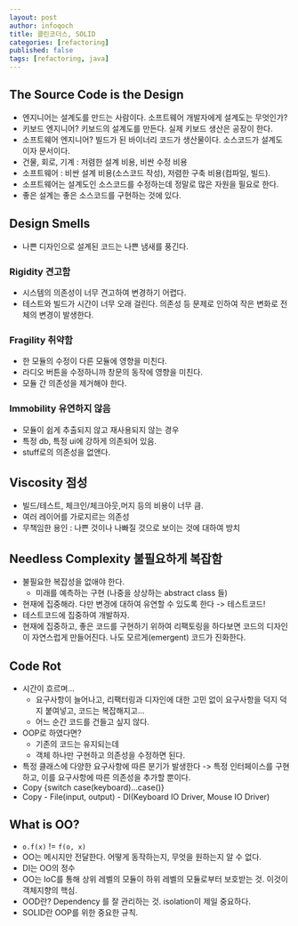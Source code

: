 ```yaml
---
layout: post
author: infoqoch
title: 클린코더스, SOLID
categories: [refactoring]
published: false
tags: [refactoring, java]
---
```


## The Source Code is the Design
- 엔지니어는 설계도를 만드는 사람이다. 소프트웨어 개발자에게 설계도는 무엇인가?
- 키보드 엔지니어? 키보드의 설계도를 만든다. 실제 키보드 생산은 공장이 한다.
- 소프트웨어 엔지니어? 빌드가 된 바이너리 코드가 생산물이다. 소스코드가 설계도이자 문서이다.
- 건물, 회로, 기계 : 저렴한 설계 비용, 비싼 수정 비용
- 소프트웨어 : 비싼 설계 비용(소스코드 작성), 저렴한 구축 비용(컴파일, 빌드). 
- 소프트웨어는 설계도인 소스코드를 수정하는데 정말로 많은 자원을 필요로 한다. 
- 좋은 설계는 좋은 소스코드를 구현하는 것에 있다. 

## Design Smells
- 나쁜 디자인으로 설계된 코드는 나쁜 냄새를 풍긴다.

### Rigidity 견고함
- 시스템의 의존성이 너무 견고하여 변경하기 어렵다. 
- 테스트와 빌드가 시간이 너무 오래 걸린다. 의존성 등 문제로 인하여 작은 변화로 전체의 변경이 발생한다. 

### Fragility 취약함
- 한 모듈의 수정이 다른 모듈에 영향을 미친다.
- 라디오 버튼을 수정하니까 창문의 동작에 영향을 미친다. 
- 모듈 간 의존성을 제거해야 한다. 

### Immobility 유연하지 않음
- 모듈이 쉽게 추출되지 않고 재사용되지 않는 경우
- 특정 db, 특정 ui에 강하게 의존되어 있음. 
- stuff로의 의존성을 없앤다. 

## Viscosity 점성
- 빌드/테스트, 체크인/체크아웃,머지 등의 비용이 너무 큼. 
- 여러 레이어를 가로지르는 의존성
- 무책임한 용인 : 나쁜 것이나 나빠질 것으로 보이는 것에 대하여 방치

## Needless Complexity 불필요하게 복잡함
- 불필요한 복잡성을 없애야 한다. 
    - 미래를 예측하는 구현 (나중을 상상하는 abstract class 들)
- 현재에 집중해라. 다만 변경에 대하여 유연할 수 있도록 한다 -> 테스트코드!
- 테스트코드에 집중하여 개발하자.
- 현재에 집중하고, 좋은 코드를 구현하기 위하여 리팩토링을 하다보면 코드의 디자인이 자연스럽게 만들어진다. 나도 모르게(emergent) 코드가 진화한다. 

## Code Rot
- 시간이 흐르며...
    - 요구사항이 늘어나고, 리팩터링과 디자인에 대한 고민 없이 요구사항을 덕지 덕지 붙여넣고, 코드는 복잡해지고... 
    - 어느 순간 코드를 건들고 싶지 않다. 
- OOP로 하였다면?  
    - 기존의 코드는 유지되는데
    - 객체 하나만 구현하고 의존성을 수정하면 된다. 
- 특정 클래스에 다양한 요구사항에 따른 분기가 발생한다 -> 특정 인터페이스를 구현하고, 이를 요구사항에 따른 의존성을 추가할 뿐이다. 
- Copy {switch case(keyboard)...case()}
- Copy - File(input, output) - DI(Keyboard IO Driver, Mouse IO Driver)

## What is OO?
- `o.f(x)` != `f(o, x)`
- OO는 메시지만 전달한다. 어떻게 동작하는지, 무엇을 원하는지 알 수 없다. 
- DI는 OO의 정수
- OO는 IoC를 통해 상위 레벨의 모듈이 하위 레벨의 모듈로부터 보호받는 것. 이것이 객체지향의 핵심.
- OOD란? Dependency 를 잘 관리하는 것. isolation이 제일 중요하다.
- SOLID란 OOP를 위한 중요한 규칙.